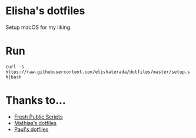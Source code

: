 # Elisha's dotfiles

Setup macOS for my liking.

# Run
`curl -s https://raw.githubusercontent.com/elishaterada/dotfiles/master/setup.sh|bash`

# Thanks to...
* [Fresh Public Scripts](https://bitbucket.org/freshconsulting/fresh-public-scripts)
* [Mathias’s dotfiles](https://github.com/mathiasbynens/dotfiles)
* [Paul's dotfiles](https://github.com/paulirish/dotfiles)
